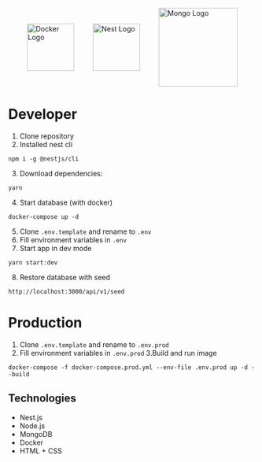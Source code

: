 <p style="display:flex; justify-content:space-evenly; align-items: center;">
  <img src="https://external-content.duckduckgo.com/iu/?u=http%3A%2F%2Flogos-download.com%2Fwp-content%2Fuploads%2F2016%2F09%2FDocker_logo.png&f=1&nofb=1&ipt=4162a311f9a5972d32f162533f73cc421d6c4f716446448d9cff4fc70cba9fbf&ipo=images" style='width:6rem' alt="Docker Logo" />
  <img src="https://nestjs.com/img/logo-small.svg" style='width:6rem' alt="Nest Logo" />
  <img src="https://external-content.duckduckgo.com/iu/?u=https%3A%2F%2Fwww.orangemantra.com%2Fwp-content%2Fuploads%2F2021%2F07%2Fmongodb_logo.png&f=1&nofb=1&ipt=d80841a805f11062f0d103389574bfd0005e0ff9aa64cd176cadb6a5386a4af3&ipo=images" style='width:10rem' alt="Mongo Logo" />
</p>

# Developer

1. Clone repository
2. Installed nest cli

```
npm i -g @nestjs/cli
```

3. Download dependencies:

```
yarn
```

4. Start database (with docker)

```
docker-compose up -d
```

5. Clone `.env.template` and rename to `.env`
6. Fill environment variables in `.env`
7. Start app in dev mode

```
yarn start:dev
```

8. Restore database with seed

```
http://localhost:3000/api/v1/seed
```

# Production

1. Clone `.env.template` and rename to `.env.prod`
2. Fill environment variables in `.env.prod`
   3.Build and run image

```
docker-compose -f docker-compose.prod.yml --env-file .env.prod up -d --build
```

## Technologies
- Nest.js
- Node.js
- MongoDB
- Docker
- HTML + CSS